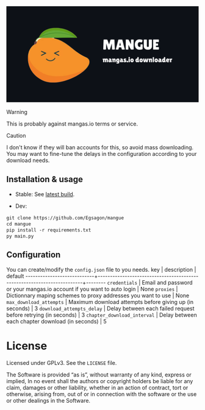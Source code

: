 <img src="https://github.com/Egsagon/mangue/blob/cf8c6233cc0e096749bb813edb3d91ba8e092493/mangue.png" width="600px">

> [!WARNING]
> This is probably against mangas.io terms or service.

> [!CAUTION]
> I don't know if they will ban accounts for this, so avoid mass downloading. You may want to fine-tune the delays in the configuration according to your download needs.

## Installation & usage

- Stable: See [latest build](https://github.com/Egsagon/mangue/releases/latest).

- Dev:
```
git clone https://github.com/Egsagon/mangue
cd mangue
pip install -r requirements.txt
py main.py
```

## Configuration

You can create/modify the `config.json` file to you needs.
key                         | description                                                            | default
----------------------------+------------------------------------------------------------------------+--------
`credentials`               | Email and password or your mangas.io account if you want to auto login | None
`proxies`                   | Dictionnary maping schemes to proxy addresses you want to use          | None
`max_download_attempts`     | Maximum download attempts before giving up (in seconds)                | 3
`download_attempts_delay`   | Delay between each failed request before retrying (in seconds)         | 3
`chapter_download_interval` | Delay between each chapter download (in seconds)                       | 5

# License

Licensed under GPLv3. See the `LICENSE` file.

The Software is provided “as is”, without warranty of any kind, express or implied, In no event shall the authors or copyright holders be liable for any claim, damages or other liability, whether in an action of contract, tort or otherwise, arising from, out of or in connection with the software or the use or other dealings in the Software.
